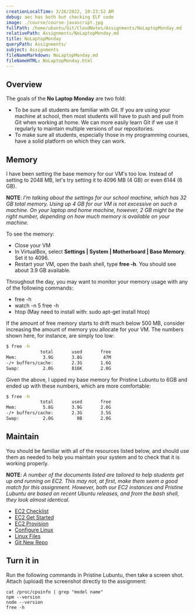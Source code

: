 ```yaml
---
creationLocalTime: 3/26/2022, 10:23:52 AM
debug: aec has both but checking ELF code
image: ./course/course-javascript.jpg
fullPath: /home/ubuntu/Git/CloudNotes/Assignments/NoLaptopMonday.md
relativePath: Assignments/NoLaptopMonday.md
title: NoLaptopMonday
queryPath: Assignments/
subject: Assignments
fileNameMarkdown: NoLaptopMonday.md
fileNameHTML: NoLaptopMonday.html
---
```



<!-- toc -->
<!-- tocstop -->

## Overview

The goals of the **No Laptop Monday** are two fold:

- To be sure all students are familiar with Git. If you are using your machine at school, then most students will have to push and pull from Git when working at home. We can more easily learn Git if we use it regularly to maintain multiple versions of our repositories.
- To make sure all students, especially those in my programming courses, have a solid platform on which they can work.

## Memory

I have been setting the base memory for our VM's too low. Instead of setting to 2048 MB, let's try setting it to 4096 MB (4 GB) or even 6144 (6 GB).

**NOTE**: *I'm talking about the settings for our school machine, which has 32 GB total memory. Using up 4 GB for our VM is not excessive on such a machine. On your laptop and home machine, however, 2 GB might be the right number, depending on how much memory is available on your machine.*

To see the memory:

- Close your VM
- In VirtualBox, select **Settings | System | Motherboard | Base Memory**. Set it to 4096.
- Restart your VM, open the bash shell, type **free -h**. You should see about 3.9 GB available.

Throughout the day, you may want to monitor your memory usage with any of the following commands:

- free -h
- watch -n 5 free -h
- htop (May need to install with: sudo apt-get install htop)

If the amount of free memory starts to drift much below 500 MB, consider increasing the amount of memory you allocate for your VM. The numbers shown here, for instance, are simply too low:

```bash
$ free -h
             total       used       free  
Mem:          3.9G       3.8G        47M  
-/+ buffers/cache:       2.3G       1.6G
Swap:         2.0G       816K       2.0G
```

Given the above, I upped my base memory for Pristine Lubuntu to 6GB and ended up with these numbers, which are more comfortable:

```bash
$ free -h
             total       used       free
Mem:          5.8G       3.9G       2.0G
-/+ buffers/cache:       2.3G       3.5G
Swap:         2.0G         0B       2.0G
```

## Maintain

You should be familiar with all of the resources listed below, and should use them as needed to help you maintain your system and to check that it is working properly.

**NOTE**: *A number of the documents listed are tailored to help students get up and running on EC2. This may not, at first, make them seem a good match for this assignment. However, both our EC2 instances and Pristine Lubuntu are based on recent Ubuntu releases, and from the bash shell, they look almost identical.*

- [EC2 Checklist][ec2cl]
- [EC2 Get Started][ec2gs]
- [EC2 Provision][ec2p]
- [Configure Linux][configure-linux]
- [Linux Files][linux-files]
- [Git New Repo][gnrepo]


[ec2cl]: http://www.ccalvert.net/books/CloudNotes/Assignments/Ec2Checklist.html
[ec2gs]: http://www.ccalvert.net/books/CloudNotes/Assignments/Ec2GetStarted.html
[ec2p]: http://www.ccalvert.net/books/CloudNotes/Assignments/Ec2Provision.html
[gnrepo]: http://www.ccalvert.net/books/CloudNotes/Assignments/GitNewRepo.html
[linux-files]: http://www.elvenware.com/charlie/os/linux/LinuxFiles.html
[configure-linux]: http://www.elvenware.com/charlie/os/linux/ConfigureLinux.html

## Turn it in

Run the following commands in Pristine Lubuntu, then take a screen shot. Attach (upload) the screenshot directly to the assignment:

```
cat /proc/cpuinfo | grep "model name"
npm --version
node --version
free -h
```
